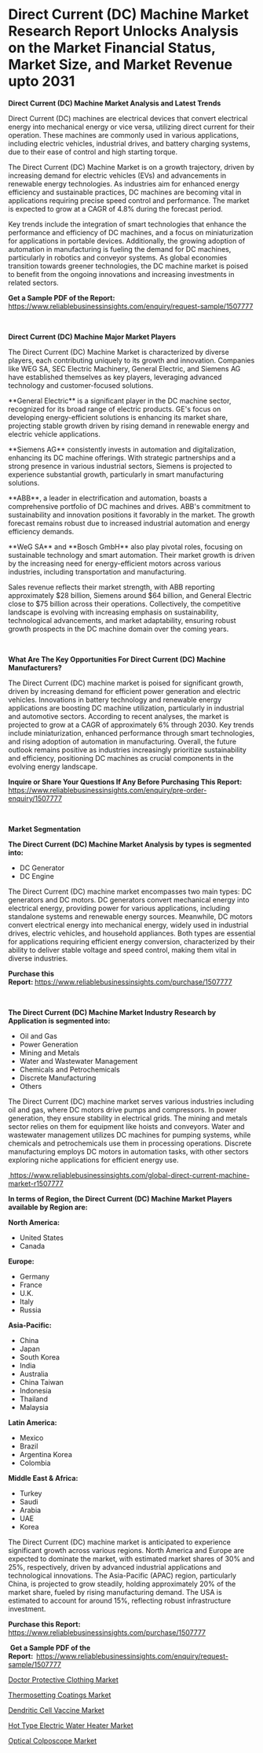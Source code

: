 <p><h1>Direct Current (DC) Machine Market Research Report Unlocks Analysis on the Market Financial Status, Market Size, and Market Revenue upto 2031</h1></p><p><strong>Direct Current (DC) Machine Market Analysis and Latest Trends</strong></p>
<p><p>Direct Current (DC) machines are electrical devices that convert electrical energy into mechanical energy or vice versa, utilizing direct current for their operation. These machines are commonly used in various applications, including electric vehicles, industrial drives, and battery charging systems, due to their ease of control and high starting torque.</p><p>The Direct Current (DC) Machine Market is on a growth trajectory, driven by increasing demand for electric vehicles (EVs) and advancements in renewable energy technologies. As industries aim for enhanced energy efficiency and sustainable practices, DC machines are becoming vital in applications requiring precise speed control and performance. The market is expected to grow at a CAGR of 4.8% during the forecast period.</p><p>Key trends include the integration of smart technologies that enhance the performance and efficiency of DC machines, and a focus on miniaturization for applications in portable devices. Additionally, the growing adoption of automation in manufacturing is fueling the demand for DC machines, particularly in robotics and conveyor systems. As global economies transition towards greener technologies, the DC machine market is poised to benefit from the ongoing innovations and increasing investments in related sectors.</p></p>
<p><strong>Get a Sample PDF of the Report:&nbsp;</strong> <a href="https://www.reliablebusinessinsights.com/enquiry/request-sample/1507777">https://www.reliablebusinessinsights.com/enquiry/request-sample/1507777</a></p>
<p>&nbsp;</p>
<p><strong>Direct Current (DC) Machine Major Market Players</strong></p>
<p><p>The Direct Current (DC) Machine Market is characterized by diverse players, each contributing uniquely to its growth and innovation. Companies like WEG SA, SEC Electric Machinery, General Electric, and Siemens AG have established themselves as key players, leveraging advanced technology and customer-focused solutions.</p><p>**General Electric** is a significant player in the DC machine sector, recognized for its broad range of electric products. GE's focus on developing energy-efficient solutions is enhancing its market share, projecting stable growth driven by rising demand in renewable energy and electric vehicle applications. </p><p>**Siemens AG** consistently invests in automation and digitalization, enhancing its DC machine offerings. With strategic partnerships and a strong presence in various industrial sectors, Siemens is projected to experience substantial growth, particularly in smart manufacturing solutions.</p><p>**ABB**, a leader in electrification and automation, boasts a comprehensive portfolio of DC machines and drives. ABB's commitment to sustainability and innovation positions it favorably in the market. The growth forecast remains robust due to increased industrial automation and energy efficiency demands.</p><p>**WeG SA** and **Bosch GmbH** also play pivotal roles, focusing on sustainable technology and smart automation. Their market growth is driven by the increasing need for energy-efficient motors across various industries, including transportation and manufacturing. </p><p>Sales revenue reflects their market strength, with ABB reporting approximately $28 billion, Siemens around $64 billion, and General Electric close to $75 billion across their operations. Collectively, the competitive landscape is evolving with increasing emphasis on sustainability, technological advancements, and market adaptability, ensuring robust growth prospects in the DC machine domain over the coming years.</p></p>
<p>&nbsp;</p>
<p><strong>What Are The Key Opportunities For Direct Current (DC) Machine Manufacturers?</strong></p>
<p><p>The Direct Current (DC) machine market is poised for significant growth, driven by increasing demand for efficient power generation and electric vehicles. Innovations in battery technology and renewable energy applications are boosting DC machine utilization, particularly in industrial and automotive sectors. According to recent analyses, the market is projected to grow at a CAGR of approximately 6% through 2030. Key trends include miniaturization, enhanced performance through smart technologies, and rising adoption of automation in manufacturing. Overall, the future outlook remains positive as industries increasingly prioritize sustainability and efficiency, positioning DC machines as crucial components in the evolving energy landscape.</p></p>
<p><strong>Inquire or Share Your Questions If Any Before Purchasing This Report:</strong> <a href="https://www.reliablebusinessinsights.com/enquiry/pre-order-enquiry/1507777">https://www.reliablebusinessinsights.com/enquiry/pre-order-enquiry/1507777</a></p>
<p>&nbsp;</p>
<p><strong>Market Segmentation</strong></p>
<p><strong>The Direct Current (DC) Machine Market Analysis by types is segmented into:</strong></p>
<p><ul><li>DC Generator</li><li>DC Engine</li></ul></p>
<p><p>The Direct Current (DC) machine market encompasses two main types: DC generators and DC motors. DC generators convert mechanical energy into electrical energy, providing power for various applications, including standalone systems and renewable energy sources. Meanwhile, DC motors convert electrical energy into mechanical energy, widely used in industrial drives, electric vehicles, and household appliances. Both types are essential for applications requiring efficient energy conversion, characterized by their ability to deliver stable voltage and speed control, making them vital in diverse industries.</p></p>
<p><strong>Purchase this Report:&nbsp;</strong><a href="https://www.reliablebusinessinsights.com/purchase/1507777">https://www.reliablebusinessinsights.com/purchase/1507777</a></p>
<p>&nbsp;</p>
<p><strong>The Direct Current (DC) Machine Market Industry Research by Application is segmented into:</strong></p>
<p><ul><li>Oil and Gas</li><li>Power Generation</li><li>Mining and Metals</li><li>Water and Wastewater Management</li><li>Chemicals and Petrochemicals</li><li>Discrete Manufacturing</li><li>Others</li></ul></p>
<p><p>The Direct Current (DC) machine market serves various industries including oil and gas, where DC motors drive pumps and compressors. In power generation, they ensure stability in electrical grids. The mining and metals sector relies on them for equipment like hoists and conveyors. Water and wastewater management utilizes DC machines for pumping systems, while chemicals and petrochemicals use them in processing operations. Discrete manufacturing employs DC motors in automation tasks, with other sectors exploring niche applications for efficient energy use.</p></p>
<p><a href="https://www.reliablebusinessinsights.com/global-direct-current-machine-market-r1507777">&nbsp;https://www.reliablebusinessinsights.com/global-direct-current-machine-market-r1507777</a></p>
<p><strong>In terms of Region, the Direct Current (DC) Machine Market Players available by Region are:</strong></p>
<p>
    <p> <strong> North America: </strong>
        <ul>
            <li>United States</li>
            <li>Canada</li>
        </ul>
        </p> 
    <p> <strong> Europe: </strong>
        <ul>
            <li>Germany</li>
            <li>France</li>
            <li>U.K.</li>
            <li>Italy</li>
            <li>Russia</li>
        </ul>
        </p> 
    <p> <strong> Asia-Pacific: </strong>
        <ul>
            <li>China</li>
            <li>Japan</li>
            <li>South Korea</li>
            <li>India</li>
            <li>Australia</li>
            <li>China Taiwan</li>
            <li>Indonesia</li>
            <li>Thailand</li>
            <li>Malaysia</li>
        </ul>
        </p> 
    <p> <strong> Latin America: </strong>
        <ul>
            <li>Mexico</li>
            <li>Brazil</li>
            <li>Argentina Korea</li>
            <li>Colombia</li>
        </ul>
        </p> 
    <p> <strong> Middle East & Africa: </strong>
        <ul>
            <li>Turkey</li>
            <li>Saudi</li>
            <li>Arabia</li>
            <li>UAE</li>
            <li>Korea</li>
        </ul>
    </p>
    </p>
<p><p>The Direct Current (DC) machine market is anticipated to experience significant growth across various regions. North America and Europe are expected to dominate the market, with estimated market shares of 30% and 25%, respectively, driven by advanced industrial applications and technological innovations. The Asia-Pacific (APAC) region, particularly China, is projected to grow steadily, holding approximately 20% of the market share, fueled by rising manufacturing demand. The USA is estimated to account for around 15%, reflecting robust infrastructure investment.</p></p>
<p><strong>Purchase this Report: </strong><a href="https://www.reliablebusinessinsights.com/purchase/1507777">https://www.reliablebusinessinsights.com/purchase/1507777</a></p>
<p>&nbsp;<strong>Get a Sample PDF of the Report:&nbsp;&nbsp;</strong><a href="https://www.reliablebusinessinsights.com/enquiry/request-sample/1507777">https://www.reliablebusinessinsights.com/enquiry/request-sample/1507777</a></p>
<p><strong></strong></p>
<p><p><a href="https://issuu.com/reportprime-2/docs/doctor-protective-clothing-market-s_4f4b97c10cc8e3">Doctor Protective Clothing Market</a></p><p><a href="https://github.com/FahadAhmed223/Market-Research-Report-List-1/blob/main/thermosetting-coatings-market.md">Thermosetting Coatings Market</a></p><p><a href="https://www.linkedin.com/pulse/dendritic-cell-vaccine-market-size-share-analysis-growth-bxgqc?trackingId=PNQHutRkRCKDsH8Bc5q5jg%3D%3D">Dendritic Cell Vaccine Market</a></p><p><a href="https://github.com/NargisHussain432/Market-Research-Report-List-1/blob/main/hot-type-electric-water-heater-market.md">Hot Type Electric Water Heater Market</a></p><p><a href="https://medium.com/@meganpayne72/optical-colposcope-market-a-global-and-regional-analysis-focus-on-region-country-level-69cbfd429370">Optical Colposcope Market</a></p></p>